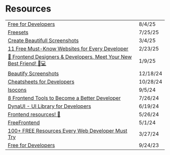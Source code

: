 # Resources



|                                                                                                                                                                       |          |
| --------------------------------------------------------------------------------------------------------------------------------------------------------------------- | -------- |
| [Free for Developers](https://free-for.dev/?ref=dailydev#/?id=web-hosting)                                                                                            | 8/4/25   |
| [Freesets](https://freesets.dev/tools)                                                                                                                                | 7/25/25  |
| [Create Beautifull Screenshots](https://postspark.app/?ref=dailydev)                                                                                                  | 3/4/25   |
| [11 Free Must-Know Websites for Every Developer](https://dev.to/kafeel_ahmad/11-free-must-know-websites-for-every-developer-22g6?ref=dailydev)                        | 2/23/25  |
| [🚀 Frontend Designers & Developers, Meet Your New Best Friend! 🎨💻](https://app.daily.dev/posts/frontend-designers-developers-meet-your-new-best-friend--xow8hebq4) | 1/9/25   |
| [Beautify Screenshots](https://app.daily.dev/posts/6ccrvpyqq)                                                                                                         | 12/18/24 |
| [Cheatsheets for Developers](https://medium.com/@vrkunduri/cheatsheets-for-developers-1bf378aafcb0)                                                                   | 10/28/24 |
| [Isocons](https://app.daily.dev/posts/isocons-hcihdoyw8)                                                                                                              | 9/5/24   |
| [8 Frontend Tools to Become a Better Developer](https://app.daily.dev/posts/8-frontend-tools-to-become-a-better-developer-4s0egm7lw)                                  | 7/26/24  |
| [DynaUI - UI Library for Developers](https://app.daily.dev/posts/jwJAEYi2k?utm_source=notification\&utm_medium=email\&utm_campaign=digest)                            | 6/19/24  |
| [Frontend resources! 🚀](https://dev.to/miguelrodriguezp99/frontend-resources-1dl4)                                                                                   | 5/26/24  |
| [FreeFrontend](https://freefrontend.com/)                                                                                                                             | 5/1/24   |
| [100+ FREE Resources Every Web Developer Must Try](https://blog.stackademic.com/100-free-resources-every-web-developer-must-try-2fa9fa499ef5)                         | 3/27/24  |
| [Free for Developers](https://free-for.dev/#/)                                                                                                                        | 9/24/23  |
